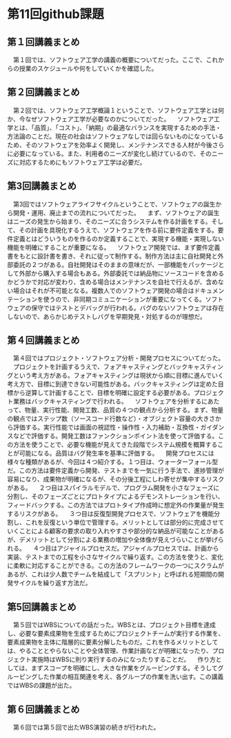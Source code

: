 # 第11回github課題

## 第１回講義まとめ
　第１回では、ソフトウェア工学の講義の概要についてだった。ここで、これからの授業のスケジュールや何をしていくかを確認した。

## 第２回講義まとめ
　第２回では、ソフトウェア工学概論１ということで、ソフトウェア工学とは何か、今なぜソフトウェア工学が必要なのかについてだった。
　ソフトウェア工学とは、「品質」、「コスト」、「納期」の最適なバランスを実現するための手法・方法論のことだ。現在の社会はソフトウェアなしでは回らないものになっているため、そのソフトウェアを効率よく開発し、メンテナンスできる人材が今後さらに必要になっている。また、利用者のニーズが変化し続けているので、そのニーズに対応するためにもソフトウェア工学は必要だ。

## 第3回講義まとめ
　第3回ではソフトウェアライフサイクルということで、ソフトウェアの誕生から開発・運用、廃止までの流れについてだった。
　まず、ソフトウェアの誕生はニーズの発生から始まり、そのニーズに合うシステムを作る計画をする。そして、その計画を具現化するうえで、ソフトウェアを作る前に要件定義をする。要件定義とはどういうものを作るのか定義することで、実現する機能・実現しない機能を明確にすることが重要になる。
　ソフトウェア開発では、まず要件定義書をもとに設計書を書き、それに従って制作する。制作方法は主に自社開発と外部委託の２つがある。自社開発はそのままの意味だが、一部機能をパッケージとして外部から購入する場合もある。外部委託では納品物にソースコードを含めるかどうかで対応が変わり、含める場合はメンテナンスを自社で行えるが、含めない場合はそれが不可能となる。複数人でのソフトウェア開発の場合はドキュメンテーションを使うので、非同期コミュニケーションが重要になってくる。ソフトウェアの保守ではテストとデバッグが行われる。バグのないソフトウェアは存在しないので、あらかじめテストしバグを早期発見・対処するのが理想だ。

## 第４回講義まとめ
　第４回ではプロジェクト・ソフトウェア分析・開発プロセスについてだった。
　プロジェクトを計画するうえで、フォアキャスティングとバックキャスティングという考え方がある。フォアキャスティングは現状から順に目標に進んでいく考え方で、目標に到達できない可能性がある。バックキャスティングは定めた目標から逆算して計画することで、目標を明確に設定する必要がある。プロジェクト業務はバックキャスティングで行われる。
　ソフトウェアを分析するにあたって、物量、実行性能、開発工数、品質の４つの観点から分析する。まず、物量の観点ではステップ数（ソースコード行数など）・オブジェクト容量の大きさから評価する。実行性能では画面の視認性・操作性・入力補助・互換性・ガイダンスなどで評価する。開発工数はファンクションポイント法を使って評価する。この方法を使うことで、必要な機能が見えてきた段階でシステム規模を概算することが可能になる。品質はバグ発生率を基準に評価する。
　開発プロセスには様々な種類があるが、今回は４つ紹介する。１つ目は、ウォーターフォール型だ。この方法は要件定義から開発、テストまでを一気に行う手法で、進捗管理が容易になり、成果物が明確になるが、その分後工程にしわ寄せが集中するリスクがある。
　２つ目はスパイラルモデルで、プログラム開発を小さなフェーズに分割し、そのフェーズごとにプロトタイプによるデモンストレーションを行い、フィードバックする。この方法ではプロトタイプ作成時に想定外の作業量が発生するリスクがある。
　３つ目は反復型開発プロセスで、ソフトウェアを機能分割し、これを反復という単位で管理する。メリットとしては部分的に完成させていくことによる顧客の要求の取り入れやすさや部分的な納品が可能なことがあるが、デメリットとして分割による業務の増加や全体像が見えづらいことが挙げられる。
　４つ目はアジャイルプロセスだ。アジャイルプロセスでは、計画から実装、テストまでの工程を小さなサイクルで繰り返す。この方法を使うと、変化に柔軟に対応することができる。この方法のフレームワークの一つにスクラムがあるが、これは少人数でチームを結成して「スプリント」と呼ばれる短期間の開発サイクルを繰り返す方法だ。

## 第5回講義まとめ
　第５回ではWBSについての話だった。WBSとは、プロジェクト目標を達成し、必要な要素成果物を生成するためにプロジェクトチームが実行する作業を、要素成果物を主体に階層的に要素分解したものだ。これを作るメリットとしては、やることとやらないことや全体管理、作業計画などが明確になったり、プロジェクト実施時はWBSに則り実行するのみになったりすることだ。
　作り方としては、まずスコープを明確にし、大きな作業をグルーピングする。そうしてグルーピングした作業の相互関連を考え、各グループの作業を洗い出す。この講義ではWBSの課題が出た。

## 第６回講義まとめ
　第６回では第５回で出たWBS演習の続きが行われた。
